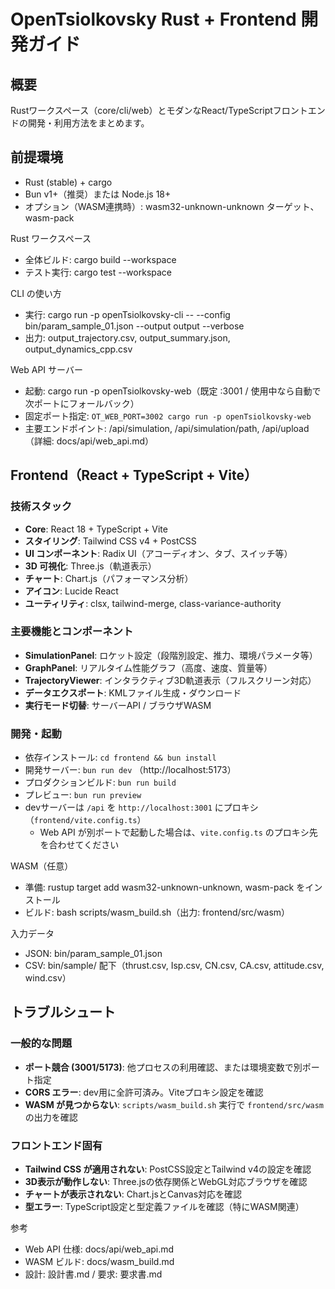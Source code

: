 # OpenTsiolkovsky Rust + Frontend 開発ガイド

## 概要
Rustワークスペース（core/cli/web）とモダンなReact/TypeScriptフロントエンドの開発・利用方法をまとめます。

## 前提環境
- Rust (stable) + cargo
- Bun v1+（推奨）または Node.js 18+
- オプション（WASM連携時）: wasm32-unknown-unknown ターゲット、wasm-pack

Rust ワークスペース
- 全体ビルド: cargo build --workspace
- テスト実行: cargo test --workspace

CLI の使い方
- 実行: cargo run -p openTsiolkovsky-cli -- --config bin/param_sample_01.json --output output --verbose
- 出力: output_trajectory.csv, output_summary.json, output_dynamics_cpp.csv

Web API サーバー
- 起動: cargo run -p openTsiolkovsky-web（既定 :3001 / 使用中なら自動で次ポートにフォールバック）
- 固定ポート指定: `OT_WEB_PORT=3002 cargo run -p openTsiolkovsky-web`
- 主要エンドポイント: /api/simulation, /api/simulation/path, /api/upload（詳細: docs/api/web_api.md）

## Frontend（React + TypeScript + Vite）

### 技術スタック
- **Core**: React 18 + TypeScript + Vite
- **スタイリング**: Tailwind CSS v4 + PostCSS
- **UI コンポーネント**: Radix UI（アコーディオン、タブ、スイッチ等）
- **3D 可視化**: Three.js（軌道表示）
- **チャート**: Chart.js（パフォーマンス分析）
- **アイコン**: Lucide React
- **ユーティリティ**: clsx, tailwind-merge, class-variance-authority

### 主要機能とコンポーネント
- **SimulationPanel**: ロケット設定（段階別設定、推力、環境パラメータ等）
- **GraphPanel**: リアルタイム性能グラフ（高度、速度、質量等）
- **TrajectoryViewer**: インタラクティブ3D軌道表示（フルスクリーン対応）
- **データエクスポート**: KMLファイル生成・ダウンロード
- **実行モード切替**: サーバーAPI / ブラウザWASM

### 開発・起動
- 依存インストール: `cd frontend && bun install`
- 開発サーバー: `bun run dev` （http://localhost:5173）
- プロダクションビルド: `bun run build`
- プレビュー: `bun run preview`
- devサーバーは `/api` を `http://localhost:3001` にプロキシ（`frontend/vite.config.ts`）
  - Web API が別ポートで起動した場合は、`vite.config.ts` のプロキシ先を合わせてください

WASM（任意）
- 準備: rustup target add wasm32-unknown-unknown, wasm-pack をインストール
- ビルド: bash scripts/wasm_build.sh（出力: frontend/src/wasm）

入力データ
- JSON: bin/param_sample_01.json
- CSV: bin/sample/ 配下（thrust.csv, Isp.csv, CN.csv, CA.csv, attitude.csv, wind.csv）

## トラブルシュート

### 一般的な問題
- **ポート競合 (3001/5173)**: 他プロセスの利用確認、または環境変数で別ポート指定
- **CORS エラー**: dev用に全許可済み。Viteプロキシ設定を確認
- **WASM が見つからない**: `scripts/wasm_build.sh` 実行で `frontend/src/wasm` の出力を確認

### フロントエンド固有
- **Tailwind CSS が適用されない**: PostCSS設定とTailwind v4の設定を確認
- **3D表示が動作しない**: Three.jsの依存関係とWebGL対応ブラウザを確認
- **チャートが表示されない**: Chart.jsとCanvas対応を確認
- **型エラー**: TypeScript設定と型定義ファイルを確認（特にWASM関連）

参考
- Web API 仕様: docs/api/web_api.md
- WASM ビルド: docs/wasm_build.md
- 設計: 設計書.md / 要求: 要求書.md
